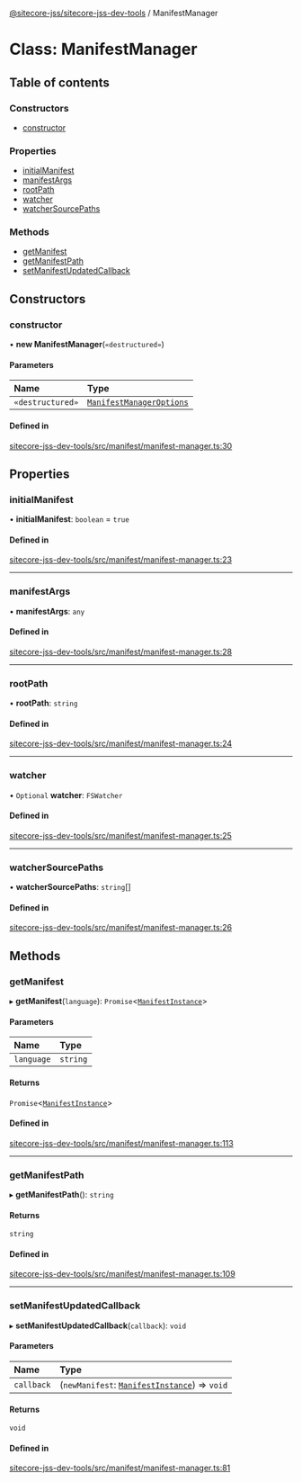 [@sitecore-jss/sitecore-jss-dev-tools](../README.md) / ManifestManager

# Class: ManifestManager

## Table of contents

### Constructors

- [constructor](ManifestManager.md#constructor)

### Properties

- [initialManifest](ManifestManager.md#initialmanifest)
- [manifestArgs](ManifestManager.md#manifestargs)
- [rootPath](ManifestManager.md#rootpath)
- [watcher](ManifestManager.md#watcher)
- [watcherSourcePaths](ManifestManager.md#watchersourcepaths)

### Methods

- [getManifest](ManifestManager.md#getmanifest)
- [getManifestPath](ManifestManager.md#getmanifestpath)
- [setManifestUpdatedCallback](ManifestManager.md#setmanifestupdatedcallback)

## Constructors

### constructor

• **new ManifestManager**(`«destructured»`)

#### Parameters

| Name | Type |
| :------ | :------ |
| `«destructured»` | [`ManifestManagerOptions`](../interfaces/ManifestManagerOptions.md) |

#### Defined in

[sitecore-jss-dev-tools/src/manifest/manifest-manager.ts:30](https://github.com/Sitecore/jss/blob/f4a52d996/packages/sitecore-jss-dev-tools/src/manifest/manifest-manager.ts#L30)

## Properties

### initialManifest

• **initialManifest**: `boolean` = `true`

#### Defined in

[sitecore-jss-dev-tools/src/manifest/manifest-manager.ts:23](https://github.com/Sitecore/jss/blob/f4a52d996/packages/sitecore-jss-dev-tools/src/manifest/manifest-manager.ts#L23)

___

### manifestArgs

• **manifestArgs**: `any`

#### Defined in

[sitecore-jss-dev-tools/src/manifest/manifest-manager.ts:28](https://github.com/Sitecore/jss/blob/f4a52d996/packages/sitecore-jss-dev-tools/src/manifest/manifest-manager.ts#L28)

___

### rootPath

• **rootPath**: `string`

#### Defined in

[sitecore-jss-dev-tools/src/manifest/manifest-manager.ts:24](https://github.com/Sitecore/jss/blob/f4a52d996/packages/sitecore-jss-dev-tools/src/manifest/manifest-manager.ts#L24)

___

### watcher

• `Optional` **watcher**: `FSWatcher`

#### Defined in

[sitecore-jss-dev-tools/src/manifest/manifest-manager.ts:25](https://github.com/Sitecore/jss/blob/f4a52d996/packages/sitecore-jss-dev-tools/src/manifest/manifest-manager.ts#L25)

___

### watcherSourcePaths

• **watcherSourcePaths**: `string`[]

#### Defined in

[sitecore-jss-dev-tools/src/manifest/manifest-manager.ts:26](https://github.com/Sitecore/jss/blob/f4a52d996/packages/sitecore-jss-dev-tools/src/manifest/manifest-manager.ts#L26)

## Methods

### getManifest

▸ **getManifest**(`language`): `Promise`\<[`ManifestInstance`](../interfaces/ManifestInstance.md)\>

#### Parameters

| Name | Type |
| :------ | :------ |
| `language` | `string` |

#### Returns

`Promise`\<[`ManifestInstance`](../interfaces/ManifestInstance.md)\>

#### Defined in

[sitecore-jss-dev-tools/src/manifest/manifest-manager.ts:113](https://github.com/Sitecore/jss/blob/f4a52d996/packages/sitecore-jss-dev-tools/src/manifest/manifest-manager.ts#L113)

___

### getManifestPath

▸ **getManifestPath**(): `string`

#### Returns

`string`

#### Defined in

[sitecore-jss-dev-tools/src/manifest/manifest-manager.ts:109](https://github.com/Sitecore/jss/blob/f4a52d996/packages/sitecore-jss-dev-tools/src/manifest/manifest-manager.ts#L109)

___

### setManifestUpdatedCallback

▸ **setManifestUpdatedCallback**(`callback`): `void`

#### Parameters

| Name | Type |
| :------ | :------ |
| `callback` | (`newManifest`: [`ManifestInstance`](../interfaces/ManifestInstance.md)) => `void` |

#### Returns

`void`

#### Defined in

[sitecore-jss-dev-tools/src/manifest/manifest-manager.ts:81](https://github.com/Sitecore/jss/blob/f4a52d996/packages/sitecore-jss-dev-tools/src/manifest/manifest-manager.ts#L81)
